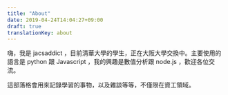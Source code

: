 ```yaml
---
title: "About"
date: 2019-04-24T14:04:27+09:00
draft: true
translationKey: about
---
```




嗨，我是 jacsaddict ，目前清華大學的學生，正在大阪大學交換中。主要使用的語言是 python 跟 Javascript ，我的興趣是數值分析跟 node.js ，歡迎各位交流。

這部落格會用來記錄學習的事物，以及雜談等等，不僅限在資工領域。
